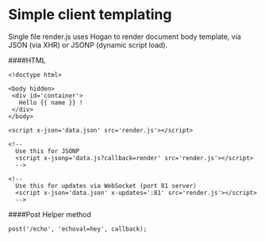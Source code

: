 Simple client templating
========================

Single file render.js uses Hogan to render document body template, via JSON (via XHR) or JSONP (dynamic script load).

####HTML
````
<!doctype html>

<body hidden>
 <div id='container'>
   Hello {{ name }} !
 </div>
</body>

<script x-json='data.json' src='render.js'></script>

<!--
  Use this for JSONP 
  <script x-jsonp='data.js?callback=render' src='render.js'></script>
  -->

<!--
  Use this for updates via WebSocket (port 81 server)
  <script x-json='data.json' x-updates=':81' src='render.js'></script>
  -->
````

####Post
Helper method
````
post('/echo', 'echoval=hey', callback);
````
